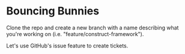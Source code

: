 # Bouncing Bunnies

Clone the repo and create a new branch with a name describing what you're working on (i.e. "feature/construct-framework").

Let's use GitHub's issue feature to create tickets.
